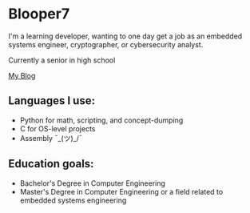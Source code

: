 # Blooper7

I'm a learning developer, wanting to one day get a job as an embedded systems engineer, cryptographer, or cybersecurity analyst.

Currently a senior in high school

[My Blog](https://blooper7.github.io)

## Languages I use:
- Python for math, scripting, and concept-dumping
- C for OS-level projects
- Assembly ¯\_(ツ)_/¯

## Education goals:
- Bachelor's Degree in Computer Engineering
- Master's Degree in Computer Engineering or a field related to embedded systems engineering
